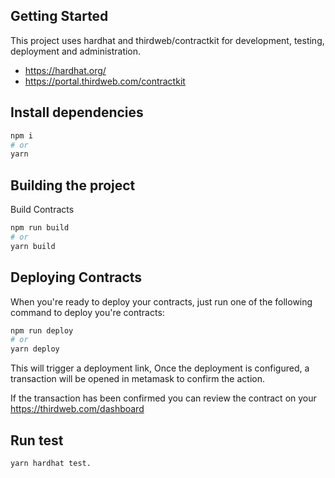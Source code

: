 ## Getting Started

This project uses hardhat and thirdweb/contractkit for development, testing, deployment and administration.

- https://hardhat.org/
- https://portal.thirdweb.com/contractkit

## Install dependencies

```bash
npm i
# or
yarn 
```
## Building the project

Build Contracts

```bash
npm run build
# or
yarn build
```

## Deploying Contracts

When you're ready to deploy your contracts, just run one of the following command to deploy you're contracts:

```bash
npm run deploy
# or
yarn deploy
```

This will trigger a deployment link, Once the deployment is configured, a transaction will be opened in metamask to confirm the action.

If the transaction has been confirmed you can review the contract on your https://thirdweb.com/dashboard

## Run test

```bash
yarn hardhat test.
```

